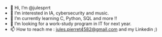 - 👋 Hi, I’m @julesprrt
- 👀 I’m interested in IA, cybersecurity and music.
- 🌱 I’m currently learning C, Python, SQL and more !!
- 💞️ I’m looking for a work-study program in IT for next year.
- 📫 How to reach me : jules.pierret4582@gmail.com and my Linkedin ;)
<script src="https://tryhackme.com/badge/1987585"></script>
<!---
julesprrt/julesprrt is a ✨ special ✨ repository because its `README.md` (this file) appears on your GitHub profile.
You can click the Preview link to take a look at your changes.
--->
